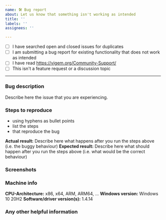 ```yaml
---
name: 🛠️ Bug report
about: Let us know that something isn't working as intended
title: ''
labels: ''
assignees: ''

---
```


<!-- This is a bug report template. By following the instructions below and filling out the sections with your information, you will help the developers get all the necessary data to fix your issue.
You can also preview your report before submitting it. You may remove sections that aren't relevant to your particular case.

Before we begin, please note that this tracker is only for issues. It is not for questions, comments, or feature requests.

If you would like to discuss a new feature or submit suggestions, please visit:
https://vigem.org/Community-Support/

If you are looking for support, please visit:
https://vigem.org/Community-Support/

Let's begin with a checklist: Replace the empty checkboxes [ ] below with checked ones [x] accordingly. -->

- [ ] I have searched open and closed issues for duplicates
- [ ] I am submitting a bug report for existing functionality that does not work as intended
- [ ] I have read https://vigem.org/Community-Support/
- [ ] This isn't a feature request or a discussion topic

----------------------------------------

### Bug description
Describe here the issue that you are experiencing.

### Steps to reproduce
- using hyphens as bullet points
- list the steps
- that reproduce the bug

**Actual result:** Describe here what happens after you run the steps above (i.e. the buggy behaviour)
**Expected result:** Describe here what should happen after you run the steps above (i.e. what would be the correct behaviour)

### Screenshots
<!-- you can drag and drop images below -->


### Machine info
<!-- replace the examples with your info -->
**CPU-Architecture:** x86, x64, ARM, ARM64, ...
**Windows version:** Windows 10 20H2
**Software/driver version(s):** 1.4.14

### Any other helpful information
<!-- keep in mind the receiver of this issue isn't psychic so provide as much information that may be relevant to the issue as possible -->
